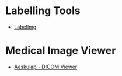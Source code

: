 # Labelling Tools
- [LabelImg](https://github.com/tzutalin/labelImg)

# Medical Image Viewer
- [Aeskulap - DICOM Viewer](http://aeskulap.nongnu.org/index.html)